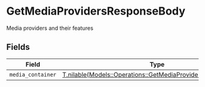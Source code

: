 # GetMediaProvidersResponseBody

Media providers and their features


## Fields

| Field                                                                                                                        | Type                                                                                                                         | Required                                                                                                                     | Description                                                                                                                  |
| ---------------------------------------------------------------------------------------------------------------------------- | ---------------------------------------------------------------------------------------------------------------------------- | ---------------------------------------------------------------------------------------------------------------------------- | ---------------------------------------------------------------------------------------------------------------------------- |
| `media_container`                                                                                                            | [T.nilable(Models::Operations::GetMediaProvidersMediaContainer)](../../models/operations/getmediaprovidersmediacontainer.md) | :heavy_minus_sign:                                                                                                           | N/A                                                                                                                          |